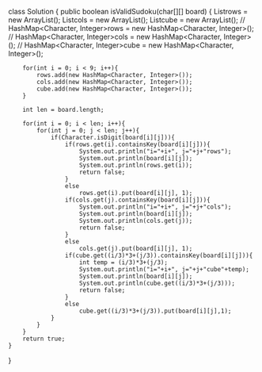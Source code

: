 class Solution {
    public boolean isValidSudoku(char[][] board) {
        List<HashMap>rows = new ArrayList<HashMap>();
        List<HashMap>cols = new ArrayList<HashMap>();
        List<HashMap>cube = new ArrayList<HashMap>();
        // HashMap<Character, Integer>rows = new HashMap<Character, Integer>();
        // HashMap<Character, Integer>cols = new HashMap<Character, Integer>();
        // HashMap<Character, Integer>cube = new HashMap<Character, Integer>();
        
        for(int i = 0; i < 9; i++){
            rows.add(new HashMap<Character, Integer>());
            cols.add(new HashMap<Character, Integer>());
            cube.add(new HashMap<Character, Integer>());
        }
        
        int len = board.length;
        
        for(int i = 0; i < len; i++){
            for(int j = 0; j < len; j++){
                if(Character.isDigit(board[i][j])){
                    if(rows.get(i).containsKey(board[i][j])){
                        System.out.println("i="+i+", j="+j+"rows");
                        System.out.println(board[i][j]);
                        System.out.println(rows.get(i));
                        return false;
                    }
                    else
                        rows.get(i).put(board[i][j], 1);
                    if(cols.get(j).containsKey(board[i][j])){
                        System.out.println("i="+i+", j="+j+"cols");
                        System.out.println(board[i][j]);
                        System.out.println(cols.get(j));
                        return false;
                    }
                    else 
                        cols.get(j).put(board[i][j], 1);
                    if(cube.get((i/3)*3+(j/3)).containsKey(board[i][j])){
                        int temp = (i/3)*3+(j/3);
                        System.out.println("i="+i+", j="+j+"cube"+temp);
                        System.out.println(board[i][j]);
                        System.out.println(cube.get((i/3)*3+(j/3)));
                        return false;
                    }
                    else
                        cube.get((i/3)*3+(j/3)).put(board[i][j],1);
                }
            }
        }
        return true;
    }
}